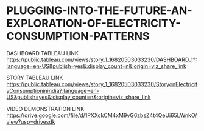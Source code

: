 # PLUGGING-INTO-THE-FUTURE-AN-EXPLORATION-OF-ELECTRICITY-CONSUMPTION-PATTERNS

DASHBOARD TABLEAU LINK https://public.tableau.com/views/story_1_16820503033230/DASHBOARD_1?:language=en-US&publish=yes&:display_count=n&:origin=viz_share_link

STORY TABLEAU LINK  https://public.tableau.com/views/story_1_16820503033230/StoryonElectricityConsumptioninindia?:language=en-US&publish=yes&:display_count=n&:origin=viz_share_link

VIDEO DEMONSTRATION LINK  https://drive.google.com/file/d/1PXXckCM4xM9vG6zbsZ4t4QeUi65LWnkO/view?usp=drivesdk


